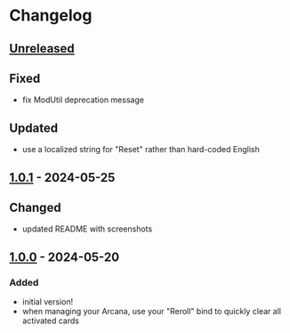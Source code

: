 # Changelog

## [Unreleased]
## Fixed
- fix ModUtil deprecation message

## Updated
- use a localized string for "Reset" rather than hard-coded English

## [1.0.1] - 2024-05-25

## Changed

- updated README with screenshots

## [1.0.0] - 2024-05-20

### Added

- initial version!
- when managing your Arcana, use your "Reroll" bind to quickly clear all activated cards

[unreleased]: https://github.com/The-Black-Lodge/JowdayArcanaReset/compare/1.0.1...HEAD
[1.0.1]: https://github.com/The-Black-Lodge/JowdayArcanaReset/compare/1.0.0...1.0.1
[1.0.0]: https://github.com/southpawgeek/Jowday-ArcanaReset/compare/169ba6cf50a990f78caba12ba672418d19025795...1.0.0
